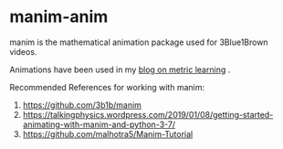 # manim-anim
manim is the mathematical animation package used for 3Blue1Brown videos. 

Animations have been used in my [blog on metric learning](https://medium.com/vlgiitr/metric-learning-its-all-about-the-distance-143a199ab7a5) . 

Recommended References for working with manim: 
1. https://github.com/3b1b/manim
2. https://talkingphysics.wordpress.com/2019/01/08/getting-started-animating-with-manim-and-python-3-7/
3. https://github.com/malhotra5/Manim-Tutorial
